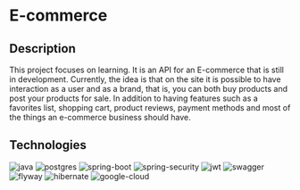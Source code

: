 # E-commerce

## Description
This project focuses on learning. It is an API for an E-commerce that is still in development. Currently, the idea is that on the site it is possible to have interaction as a user and as a brand, that is, you can both buy products and post your products for sale. In addition to having features such as a favorites list, shopping cart, product reviews, payment methods and most of the things an e-commerce business should have.

## Technologies
<div>
    <img alt="java" src="https://img.shields.io/badge/Java-ED8B00?style=for-the-badge&logo=openjdk&logoColor=white">
    <img alt="postgres" src="	https://img.shields.io/badge/PostgreSQL-316192?style=for-the-badge&logo=postgresql&logoColor=white">
    <img alt="spring-boot" src="https://img.shields.io/badge/Spring-6DB33F?style=for-the-badge&logo=spring&logoColor=white">
    <img alt="spring-security" src="https://img.shields.io/badge/Spring_Security-6DB33F?style=for-the-badge&logo=Spring-Security&logoColor=white">
    <img alt="jwt" src="https://img.shields.io/badge/json%20web%20tokens-323330?style=for-the-badge&logo=json-web-tokens&logoColor=pink">
    <img alt="swagger" src="https://img.shields.io/badge/Swagger-85EA2D?style=for-the-badge&logo=Swagger&logoColor=white">
    <img alt="flyway" src="https://img.shields.io/badge/FlyWay-59666C?style=for-the-badge&logo=Hibernate&logoColor=white">
    <img alt="hibernate" src="https://img.shields.io/badge/Hibernate-59666C?style=for-the-badge&logo=Hibernate&logoColor=white">
    <img alt="google-cloud" src="https://img.shields.io/badge/Google_Cloud-4285F4?style=for-the-badge&logo=google-cloud&logoColor=white">
</div>